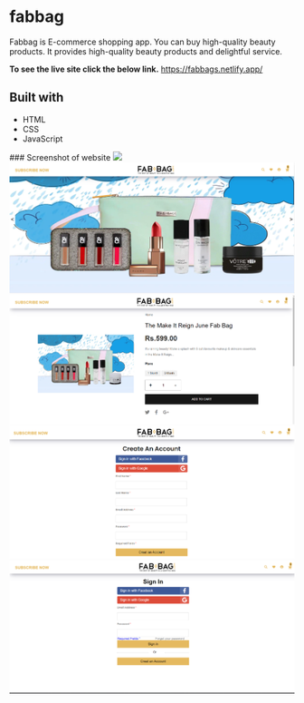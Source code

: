 # fabbag
Fabbag is E-commerce shopping app. You can buy high-quality beauty products. It provides high-quality beauty products and delightful service. 

**To see the live site click the below link.**
https://fabbags.netlify.app/

## Built with
<ul>
  <li>HTML</li>
  <li>CSS</li>
  <li>JavaScript</li>
</ul>
### Screenshot of website
<img src="./">
<img src="./screenshot/home.png">
<img src="./screenshot/signle.png">
<img src="./screenshot/signup.png">
<img src="./screenshot/signin.png">




